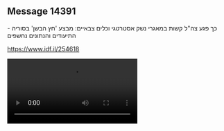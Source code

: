 ## Message 14391

כך פגע צה"ל קשות במאגרי נשק אסטרטגי וכלים צבאיים: 
מבצע 'חץ הבשן' בסוריה - התיעודים והנתונים נחשפים

https://www.idf.il/254618

![Video](https://data.iron-swords.co.il/2024/December/10/https://data.iron-swords.co.il/2024/December/10/14391/14391_media.mp4)
